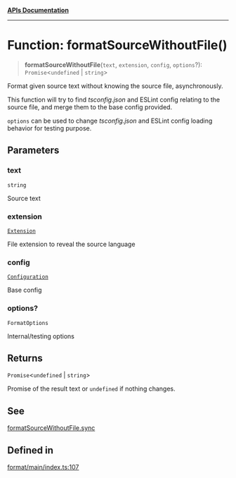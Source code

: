 [**APIs Documentation**](../README.md)

***

# Function: formatSourceWithoutFile()

> **formatSourceWithoutFile**(`text`, `extension`, `config`, `options`?): `Promise`\<`undefined` \| `string`\>

Format given source text without knowing the source file, asynchronously.

This function will try to find _tsconfig.json_ and ESLint config relating to the source file,
and merge them to the base config provided.

`options` can be used to change _tsconfig.json_ and ESLint config loading behavior for testing
purpose.

## Parameters

### text

`string`

Source text

### extension

[`Extension`](../type-aliases/Extension.md)

File extension to reveal the source language

### config

[`Configuration`](../interfaces/Configuration.md)

Base config

### options?

`FormatOptions`

Internal/testing options

## Returns

`Promise`\<`undefined` \| `string`\>

Promise of the result text or `undefined` if nothing changes.

## See

[formatSourceWithoutFile.sync](formatSourceWithoutFile.md#sync)

## Defined in

[format/main/index.ts:107](https://github.com/daidodo/format-imports/blob/ff017abf6278875690a1b32bf81664f2bd289753/src/lib/format/main/index.ts#L107)
